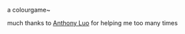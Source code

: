 a colourgame~

much thanks to [Anthony Luo](https://github.com/4ntLu0) for helping me too many times 
